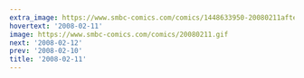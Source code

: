 ```yaml
---
extra_image: https://www.smbc-comics.com/comics/1448633950-20080211after.png
hovertext: '2008-02-11'
image: https://www.smbc-comics.com/comics/20080211.gif
next: '2008-02-12'
prev: '2008-02-10'
title: '2008-02-11'
---
```

